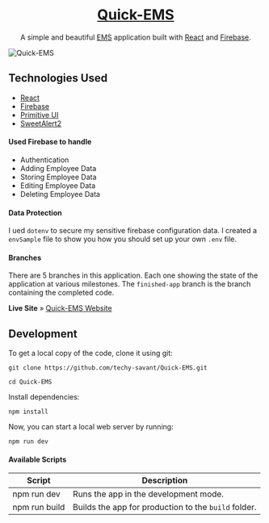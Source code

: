 
<h1 align="center">
  <a href="https://github.com/techy-savant/Quick-EMS">
    Quick-EMS
  </a>
</h1>



<p align="center">
  A simple and beautiful <a href="https://quick-ems.vercel.app/">EMS</a> application built with <a href="https://reactjs.org">React</a> and <a href="https://firebase.google.com/">Firebase</a>.
</p>


![Quick-EMS](https://github.com/techy-savant/Quick-EMS/assets/108519575/c56a6d22-59c3-4943-a45b-3d931d0f6de5)

## Technologies Used

- [React](http://reactjs.org)
- [Firebase](https://firebase.google.com)
- [Primitive UI](https://taniarascia.github.io/primitive)
- [SweetAlert2](https://sweetalert2.github.io)


#### Used Firebase to handle
- Authentication
- Adding Employee Data
- Storing Employee Data
- Editing Employee Data
- Deleting Employee Data

#### Data Protection
I ued `dotenv` to secure my sensitive firebase configuration data. I created a `envSample` file to show you how you should set up your own `.env` file.

#### Branches
There are 5 branches in this application. Each one showing the state of the application at various milestones. The `finished-app` branch is the branch containing the completed code.

 **Live Site** » [Quick-EMS Website](https://quick-ems.vercel.app/)

## Development

To get a local copy of the code, clone it using git:

```
git clone https://github.com/techy-savant/Quick-EMS.git

cd Quick-EMS
```

Install dependencies:

```
npm install
```

Now, you can start a local web server by running:

```
npm run dev
```



#### Available Scripts

| Script        | Description                                                             |
| ------------- | ----------------------------------------------------------------------- |
| npm run dev     | Runs the app in the development mode.                                   |
| npm run build | Builds the app for production to the `build` folder.                    |
